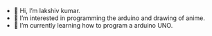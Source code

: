 - 👋 Hi, I’m lakshiv kumar.
- 👀 I’m interested in programming the arduino and drawing of anime.
- 🌱 I’m currently learning how to program a arduino UNO.

